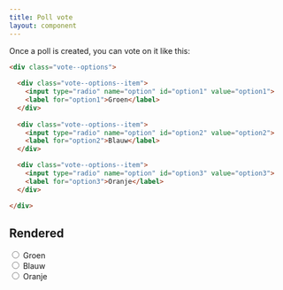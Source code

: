 ```yaml
---
title: Poll vote
layout: component
---
```


Once a poll is created, you can vote on it like this:

```html
<div class="vote--options">
  
  <div class="vote--options--item">
    <input type="radio" name="option" id="option1" value="option1">
    <label for="option1">Groen</label>
  </div>
  
  <div class="vote--options--item">
    <input type="radio" name="option" id="option2" value="option2">
    <label for="option2">Blauw</label>
  </div>

  <div class="vote--options--item">
    <input type="radio" name="option" id="option3" value="option3">
    <label for="option3">Oranje</label>
  </div>

</div>
```

## Rendered


<div class="vote--options">
  
  <div class="vote--options--item">
    <input type="radio" name="option" id="option1" value="option1">
    <label for="option1">Groen</label>
  </div>
  
  <div class="vote--options--item">
    <input type="radio" name="option" id="option2" value="option2">
    <label for="option2">Blauw</label>
  </div>

  <div class="vote--options--item">
    <input type="radio" name="option" id="option3" value="option3">
    <label for="option3">Oranje</label>
  </div>

</div>

